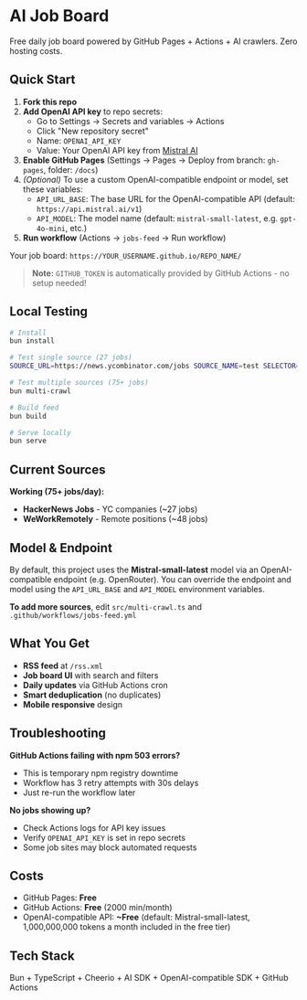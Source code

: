 # AI Job Board

Free daily job board powered by GitHub Pages + Actions + AI crawlers. Zero hosting costs.

## Quick Start

1. **Fork this repo**
2. **Add OpenAI API key** to repo secrets:
   - Go to Settings → Secrets and variables → Actions
   - Click "New repository secret"
   - Name: `OPENAI_API_KEY`
   - Value: Your OpenAI API key from [Mistral AI](https://mistral.ai)
3. **Enable GitHub Pages** (Settings → Pages → Deploy from branch: `gh-pages`, folder: `/docs`)
4. *(Optional)* To use a custom OpenAI-compatible endpoint or model, set these variables:
   - `API_URL_BASE`: The base URL for the OpenAI-compatible API (default: `https://api.mistral.ai/v1`)
   - `API_MODEL`: The model name (default: `mistral-small-latest`, e.g. `gpt-4o-mini`, etc.)
5. **Run workflow** (Actions → `jobs-feed` → Run workflow)

Your job board: `https://YOUR_USERNAME.github.io/REPO_NAME/`

> **Note:** `GITHUB_TOKEN` is automatically provided by GitHub Actions - no setup needed!

## Local Testing

```bash
# Install
bun install

# Test single source (27 jobs)
SOURCE_URL=https://news.ycombinator.com/jobs SOURCE_NAME=test SELECTOR='.titleline>a' bun crawl

# Test multiple sources (75+ jobs)
bun multi-crawl

# Build feed
bun build

# Serve locally
bun serve
```

## Current Sources

**Working (75+ jobs/day):**

- **HackerNews Jobs** - YC companies (~27 jobs)
- **WeWorkRemotely** - Remote positions (~48 jobs)

## Model & Endpoint

By default, this project uses the **Mistral-small-latest** model via an OpenAI-compatible endpoint (e.g. OpenRouter).
You can override the endpoint and model using the `API_URL_BASE` and `API_MODEL` environment variables.

**To add more sources**, edit `src/multi-crawl.ts` and `.github/workflows/jobs-feed.yml`

## What You Get

- **RSS feed** at `/rss.xml`
- **Job board UI** with search and filters
- **Daily updates** via GitHub Actions cron
- **Smart deduplication** (no duplicates)
- **Mobile responsive** design

## Troubleshooting

**GitHub Actions failing with npm 503 errors?**

- This is temporary npm registry downtime
- Workflow has 3 retry attempts with 30s delays
- Just re-run the workflow later

**No jobs showing up?**

- Check Actions logs for API key issues
- Verify `OPENAI_API_KEY` is set in repo secrets
- Some job sites may block automated requests

## Costs

- GitHub Pages: **Free**
- GitHub Actions: **Free** (2000 min/month)
- OpenAI-compatible API: **~Free** (default: Mistral-small-latest, 1,000,000,000 tokens a month included in the free tier)

## Tech Stack

Bun + TypeScript + Cheerio + AI SDK + OpenAI-compatible SDK + GitHub Actions
